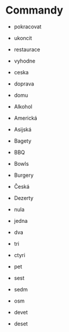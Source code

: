 # Commandy

- pokracovat
- ukoncit

- restaurace
- vyhodne
- ceska
- doprava
- domu

- Alkohol
- Americká
- Asijská
- Bagety
- BBQ
- Bowls
- Burgery
- Česká
- Dezerty

- nula
- jedna
- dva
- tri
- ctyri
- pet
- sest
- sedm
- osm
- devet
- deset

